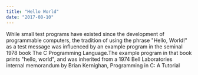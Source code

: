 ```yaml
---
title: "Hello World"
date: "2017-08-10"
---
```


While small test programs have existed since the development of programmable computers, the tradition of using the phrase "Hello, World!" 
as a test message was influenced by an example program in the seminal 1978 book The C Programming Language.The example program in that book prints "hello, world", and was inherited from a 1974 Bell Laboratories internal memorandum by Brian Kernighan, Programming in C: A Tutorial